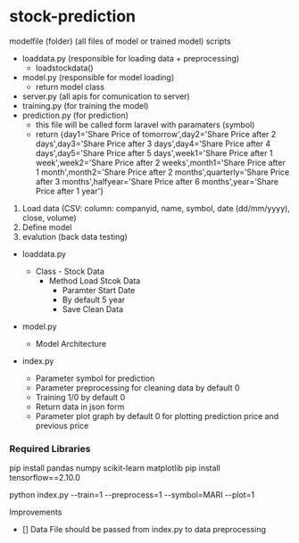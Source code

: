 # stock-prediction

modelfile (folder) (all files of model or trained model)
scripts
  - loaddata.py (responsible for loading data + preprocessing)
      - loadstockdata()
  - model.py (responsible for model loading)
      - return model class
  - server.py (all apis for comunication to server)
  - training.py (for training the model)
  - prediction.py (for prediction)
      - this file will be called form laravel with paramaters (symbol)
      - return {day1='Share Price of tomorrow',day2='Share Price after 2 days',day3='Share Price after 3 days',day4='Share Price after 4 days',day5='Share Price after 5 days',week1='Share Price after 1 week',week2='Share Price after 2 weeks',month1='Share Price after 1 month',month2='Share Price after 2 months',quarterly='Share Price after 3 months',halfyear='Share Price after 6 months',year='Share Price after 1 year'}

1. Load data (CSV: column: companyid, name, symbol, date (dd/mm/yyyy), close, volume)
2. Define model
3. evalution (back data testing)

- loaddata.py
   - Class - Stock Data
     - Method Load Stcok Data
       - Paramter Start Date
       - By default 5 year
       - Save Clean Data

- model.py
  - Model Architecture

- index.py
    - Parameter symbol for prediction
    - Parameter preprocessing for cleaning data by default 0
    - Training 1/0 by default 0
    - Return data in json form
    - Parameter plot graph by default 0 for plotting prediction price and previous price 

### Required Libraries

pip install pandas numpy scikit-learn matplotlib
pip install tensorflow==2.10.0

python index.py --train=1 --preprocess=1 --symbol=MARI --plot=1

Improvements
- [] Data File should be passed from index.py to data preprocessing


